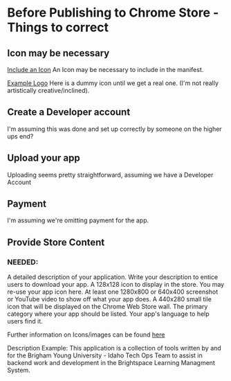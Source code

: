 # Before Publishing to Chrome Store - Things to correct

## Icon may be necessary 

[Include an Icon](http://imgur.com/a/zPK10) 
An Icon may be necessary to include in the manifest.

[Example Logo](http://imgur.com/MwRQs76)
Here is a dummy icon until we get a real one. (I'm not really artistically creative/inclined).

## Create a Developer account

I'm assuming this was done and set up correctly by someone on the higher ups end?

## Upload your app

Uploading seems pretty straightforward, assuming we have a Developer Account

## Payment

I'm assuming we're omitting payment for the app.

## Provide Store Content

### NEEDED: 
A detailed description of your application. Write your description to entice users to download your app.
A 128x128 icon to display in the store. You may re-use your app icon here.
At least one 1280x800 or 640x400 screenshot or YouTube video to show off what your app does.
A 440x280 small tile icon that will be displayed on the Chrome Web Store wall.
The primary category where your app should be listed.
Your app's language to help users find it.

Further information on Icons/images can be found [here](https://developer.chrome.com/webstore/images)

Description Example: 
This application is a collection of tools written by and for the Brigham Young University - Idaho Tech Ops Team to assist in backend work and development in the Brightspace Learning Managment System. 
